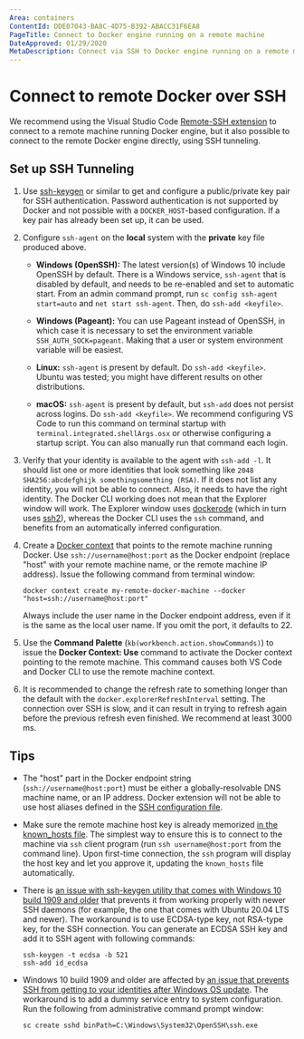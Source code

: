 ```yaml
---
Area: containers
ContentId: DDE07043-BA8C-4D75-B392-ABACC31F6EA8
PageTitle: Connect to Docker engine running on a remote machine
DateApproved: 01/29/2020
MetaDescription: Connect via SSH to Docker engine running on a remote machine and use the remote machine as a development environment for Visual Studio Code.
---
```

# Connect to remote Docker over SSH

We recommend using the Visual Studio Code [Remote-SSH extension](/docs/containers/choosing-dev-environment.md#remote-machine) to connect to a remote machine running Docker engine, but it also possible to connect to the remote Docker engine directly, using SSH tunneling.

## Set up SSH Tunneling

1. Use [ssh-keygen](https://www.ssh.com/ssh/keygen) or similar to get and configure a public/private key pair for SSH authentication. Password authentication is not supported by Docker and not possible with a `DOCKER_HOST`-based configuration. If a key pair has already been set up, it can be used.

1. Configure `ssh-agent` on the **local** system with the **private** key file produced above.

    * **Windows (OpenSSH):** The latest version(s) of Windows 10 include OpenSSH by default. There is a Windows service, `ssh-agent` that is disabled by default, and needs to be re-enabled and set to automatic start. From an admin command prompt, run `sc config ssh-agent start=auto` and `net start ssh-agent`. Then, do `ssh-add <keyfile>`.

    * **Windows (Pageant):** You can use Pageant instead of OpenSSH, in which case it is necessary to set the environment variable `SSH_AUTH_SOCK=pageant`. Making that a user or system environment variable will be easiest.

    * **Linux:** `ssh-agent` is present by default. Do `ssh-add <keyfile>`. Ubuntu was tested; you might have different results on other distributions.

    * **macOS:** `ssh-agent` is present by default, but `ssh-add` does not persist across logins. Do `ssh-add <keyfile>`. We recommend configuring VS Code to run this command on terminal startup with `terminal.integrated.shellArgs.osx` or otherwise configuring a startup script. You can also manually run that command each login.

1. Verify that your identity is available to the agent with `ssh-add -l`. It should list one or more identities that look something like `2048 SHA256:abcdefghijk somethingsomething (RSA)`. If it does not list any identity, you will not be able to connect. Also, it needs to have the right identity. The Docker CLI working does not mean that the Explorer window will work. The Explorer window uses [dockerode](https://www.npmjs.com/package/dockerode) (which in turn uses [ssh2](https://www.npmjs.com/package/ssh2)), whereas the Docker CLI uses the `ssh` command, and benefits from an automatically inferred configuration.

1. Create a [Docker context](https://docs.docker.com/engine/context/working-with-contexts/) that points to the remote machine running Docker. Use `ssh://username@host:port` as the Docker endpoint (replace "host" with your remote machine name, or the remote machine IP address). Issue the following command from terminal window:

    ```shell
    docker context create my-remote-docker-machine --docker "host=ssh://username@host:port"
    ```

    Always include the user name in the Docker endpoint address, even if it is the same as the local user name. If you omit the port, it defaults to 22.

1. Use the **Command Palette** (`kb(workbench.action.showCommands)`) to issue the **Docker Context: Use** command to activate the Docker context pointing to the remote machine. This command causes both VS Code and Docker CLI to use the remote machine context.

1. It is recommended to change the refresh rate to something longer than the default with the `docker.explorerRefreshInterval` setting. The connection over SSH is slow, and it can result in trying to refresh again before the previous refresh even finished. We recommend at least 3000 ms.

## Tips

- The "host" part in the Docker endpoint string (`ssh://username@host:port`) must be either a globally-resolvable DNS machine name, or an IP address. Docker extension will not be able to use host aliases defined in the [SSH configuration file](https://www.ssh.com/ssh/config/).

- Make sure the remote machine host key is already memorized [in the known_hosts file](https://www.ssh.com/ssh/key/#known-host-keys). The simplest way to ensure this is to connect to the machine via `ssh` client program (run `ssh username@host:port` from the command line). Upon first-time connection, the `ssh` program will display the host key and let you approve it, updating the `known_hosts` file automatically.

- There is [an issue with ssh-keygen utility that comes with Windows 10 build 1909 and older](https://github.com/PowerShell/Win32-OpenSSH/issues/1263) that prevents it from working properly with newer SSH daemons (for example, the one that comes with Ubuntu 20.04 LTS and newer). The workaround is to use ECDSA-type key, not RSA-type key, for the SSH connection. You can generate an ECDSA SSH key and add it to SSH agent with following commands:

    ```shell
    ssh-keygen -t ecdsa -b 521
    ssh-add id_ecdsa
    ```

- Windows 10 build 1909 and older are affected by [an issue that prevents SSH from getting to your identities after Windows OS update](https://github.com/PowerShell/Win32-OpenSSH/issues/1234). The workaround is to add a dummy service entry to system configuration. Run the following from administrative command prompt window:

    ```shell
    sc create sshd binPath=C:\Windows\System32\OpenSSH\ssh.exe
    ```
